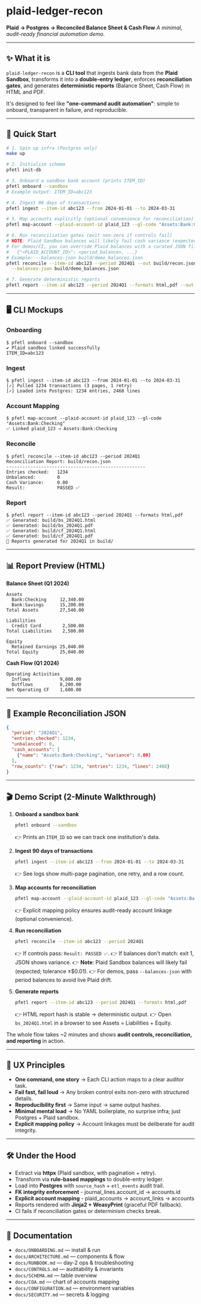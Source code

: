# plaid-ledger-recon

**Plaid → Postgres → Reconciled Balance Sheet & Cash Flow**
*A minimal, audit-ready financial automation demo.*

---

## ✨ What it is

`plaid-ledger-recon` is a **CLI tool** that ingests bank data from the **Plaid Sandbox**, transforms it into a **double-entry ledger**, enforces **reconciliation gates**, and generates **deterministic reports** (Balance Sheet, Cash Flow) in HTML and PDF.

It's designed to feel like **"one-command audit automation"**: simple to onboard, transparent in failure, and reproducible.

---

## 🚀 Quick Start

```bash
# 1. Spin up infra (Postgres only)
make up

# 2. Initialize schema
pfetl init-db

# 3. Onboard a sandbox bank account (prints ITEM_ID)
pfetl onboard --sandbox
# Example output: ITEM_ID=abc123

# 4. Ingest 90 days of transactions
pfetl ingest --item-id abc123 --from 2024-01-01 --to 2024-03-31

# 5. Map accounts explicitly (optional convenience for reconciliation)
pfetl map-account --plaid-account-id plaid_123 --gl-code "Assets:Bank:Checking"

# 6. Run reconciliation gates (exit non-zero if controls fail)
# NOTE: Plaid Sandbox balances will likely fail cash variance (expected; tolerance ±$0.01)
# For demos/CI, you can override Plaid balances with a curated JSON file:
#   {"<PLAID_ACCOUNT_ID>": <period_balance>, ...}
# Example: --balances-json build/demo_balances.json
pfetl reconcile --item-id abc123 --period 2024Q1 --out build/recon.json \
  --balances-json build/demo_balances.json

# 7. Generate deterministic reports
pfetl report --item-id abc123 --period 2024Q1 --formats html,pdf --out build/
```

---

## 🖥️ CLI Mockups

### Onboarding

```
$ pfetl onboard --sandbox
✔ Plaid sandbox linked successfully
ITEM_ID=abc123
```

### Ingest

```
$ pfetl ingest --item-id abc123 --from 2024-01-01 --to 2024-03-31
[✓] Pulled 1234 transactions (3 pages, 1 retry)
[✓] Loaded into Postgres: 1234 entries, 2468 lines
```

### Account Mapping

```
$ pfetl map-account --plaid-account-id plaid_123 --gl-code "Assets:Bank:Checking"
✅ Linked plaid_123 → Assets:Bank:Checking
```

### Reconcile

```
$ pfetl reconcile --item-id abc123 --period 2024Q1
Reconciliation Report: build/recon.json
----------------------------------------------------
Entries checked:   1234
Unbalanced:        0
Cash Variance:     0.00
Result:            PASSED ✅
```

### Report

```
$ pfetl report --item-id abc123 --period 2024Q1 --formats html,pdf
✅ Generated: build/bs_2024Q1.html
✅ Generated: build/bs_2024Q1.pdf
✅ Generated: build/cf_2024Q1.html
✅ Generated: build/cf_2024Q1.pdf
🎉 Reports generated for 2024Q1 in build/
```

---

## 📊 Report Preview (HTML)

**Balance Sheet (Q1 2024)**

```
Assets
  Bank:Checking     12,340.00
  Bank:Savings      15,200.00
Total Assets        27,540.00

Liabilities
  Credit Card        2,500.00
Total Liabilities    2,500.00

Equity
  Retained Earnings 25,040.00
Total Equity        25,040.00
```

**Cash Flow (Q1 2024)**

```
Operating Activities
  Inflows           9,800.00
  Outflows          8,200.00
Net Operating CF    1,600.00
```

---

## 📂 Example Reconciliation JSON

```json
{
  "period": "2024Q1",
  "entries_checked": 1234,
  "unbalanced": 0,
  "cash_accounts": [
    {"name": "Assets:Bank:Checking", "variance": 0.00}
  ],
  "row_counts": {"raw": 1234, "entries": 1234, "lines": 2468}
}
```

---

## 🎬 Demo Script (2-Minute Walkthrough)

1. **Onboard a sandbox bank**

   ```bash
   pfetl onboard --sandbox
   ```

   👉 Prints an `ITEM_ID` so we can track one institution's data.

2. **Ingest 90 days of transactions**

   ```bash
   pfetl ingest --item-id abc123 --from 2024-01-01 --to 2024-03-31
   ```

   👉 See logs show multi-page pagination, one retry, and a row count.

3. **Map accounts for reconciliation**

   ```bash
   pfetl map-account --plaid-account-id plaid_123 --gl-code "Assets:Bank:Checking"
   ```

   👉 Explicit mapping policy ensures audit-ready account linkage (optional convenience).

4. **Run reconciliation**

   ```bash
   pfetl reconcile --item-id abc123 --period 2024Q1
   ```

   👉 If controls pass: `Result: PASSED ✅`.
   👉 If balances don't match: exit 1, JSON shows variance.
   👉 **Note**: Plaid Sandbox balances will likely fail (expected; tolerance ±$0.01).
   👉 For demos, pass `--balances-json` with period balances to avoid live Plaid drift.

5. **Generate reports**

   ```bash
   pfetl report --item-id abc123 --period 2024Q1 --formats html,pdf
   ```

   👉 HTML report hash is stable → deterministic output.
   👉 Open `bs_2024Q1.html` in a browser to see Assets = Liabilities + Equity.

The whole flow takes ~2 minutes and shows **audit controls, reconciliation, and reporting** in action.

---

## 🧭 UX Principles

* **One command, one story** → Each CLI action maps to a clear auditor task.
* **Fail fast, fail loud** → Any broken control exits non-zero with structured details.
* **Reproducibility first** → Same input → same output hashes.
* **Minimal mental load** → No YAML boilerplate, no surprise infra; just Postgres + Plaid sandbox.
* **Explicit mapping policy** → Account linkages must be deliberate for audit integrity.

---

## 🛠️ Under the Hood

* Extract via **httpx** (Plaid sandbox, with pagination + retry).
* Transform via **rule-based mappings** to double-entry ledger.
* Load into **Postgres** with `source_hash` + `etl_events` audit trail.
* **FK integrity enforcement** - journal_lines.account_id → accounts.id
* **Explicit account mapping** - plaid_accounts → account_links → accounts
* Reports rendered with **Jinja2 + WeasyPrint** (graceful PDF fallback).
* CI fails if reconciliation gates or determinism checks break.

---

## 📖 Documentation

* `docs/ONBOARDING.md` — install & run
* `docs/ARCHITECTURE.md` — components & flow  
* `docs/RUNBOOK.md` — day-2 ops & troubleshooting
* `docs/CONTROLS.md` — auditability & invariants
* `docs/SCHEMA.md` — table overview
* `docs/COA.md` — chart of accounts mapping
* `docs/CONFIGURATION.md` — environment variables
* `docs/SECURITY.md` — secrets & logging
